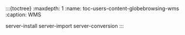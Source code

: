 
:::{toctree}
:maxdepth: 1
:name: toc-users-content-globebrowsing-wms
:caption: WMS

server-install
server-import
server-conversion
:::
